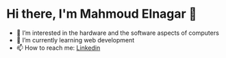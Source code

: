 # Hi there, I'm Mahmoud Elnagar 👋
- 👀 I’m interested in the hardware and the software aspects of computers
- 🌱 I’m currently learning web development
- 📫 How to reach me: [Linkedin](https://www.linkedin.com/in/m-ngr/ "linkedin")
